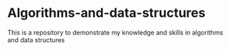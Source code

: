 # Algorithms-and-data-structures
This is a repository to demonstrate my knowledge and skills in algorithms and data structures
